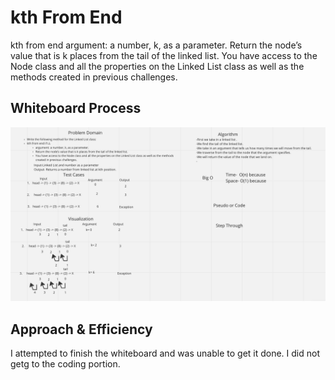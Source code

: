 # kth From End

kth from end
argument: a number, k, as a parameter.
Return the node’s value that is k places from the tail of the linked list.
You have access to the Node class and all the properties on the Linked List class as well as the methods created in previous challenges.

## Whiteboard Process

![kth From End](./linkedlist/kthValue.png)

## Approach & Efficiency

I attempted to finish the whiteboard and was unable to get it done. I did not getg to the coding portion.

